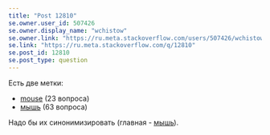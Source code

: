 ```yaml
---
title: "Post 12810"
se.owner.user_id: 507426
se.owner.display_name: "wchistow"
se.owner.link: "https://ru.meta.stackoverflow.com/users/507426/wchistow"
se.link: "https://ru.meta.stackoverflow.com/q/12810"
se.post_id: 12810
se.post_type: question
---
```

<p>Есть две метки:</p>
<ul>
<li><a href="https://ru.stackoverflow.com/questions/tagged/mouse" class="post-tag" title="показать вопросы с меткой [mouse]" aria-label="показать вопросы с меткой [mouse]" rel="tag" aria-labelledby="tag-mouse-tooltip-container">mouse</a> (23 вопроса)</li>
<li><a href="https://ru.stackoverflow.com/questions/tagged/%d0%bc%d1%8b%d1%88%d1%8c" class="post-tag" title="показать вопросы с меткой [мышь]" aria-label="показать вопросы с меткой [мышь]" rel="tag" aria-labelledby="tag-мышь-tooltip-container">мышь</a> (63 вопроса)</li>
</ul>
<p>Надо бы их синонимизировать (главная - <a href="https://ru.stackoverflow.com/questions/tagged/%d0%bc%d1%8b%d1%88%d1%8c" class="post-tag" title="показать вопросы с меткой [мышь]" aria-label="показать вопросы с меткой [мышь]" rel="tag" aria-labelledby="tag-мышь-tooltip-container">мышь</a>).</p>

